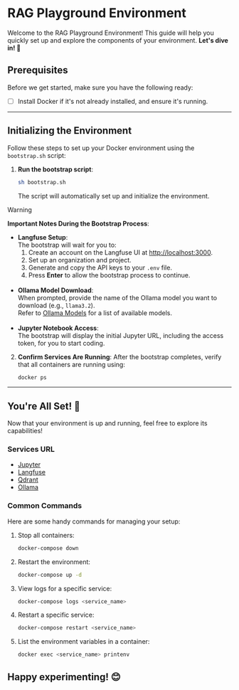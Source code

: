 
# RAG Playground Environment
Welcome to the RAG Playground Environment! This guide will help you quickly set up and explore the components of your environment. **Let's dive in! 🚀**

## Prerequisites
Before we get started, make sure you have the following ready:
- [ ] Install Docker if it's not already installed, and ensure it's running.

---

## Initializing the Environment
Follow these steps to set up your Docker environment using the `bootstrap.sh` script:

1) **Run the bootstrap script**:
   ```bash
   sh bootstrap.sh
   ```
   The script will automatically set up and initialize the environment.

> [!WARNING]
> **Important Notes During the Bootstrap Process**:
>    - **Langfuse Setup**:<br>
>      The bootstrap will wait for you to:
>        1. Create an account on the Langfuse UI at [http://localhost:3000](http://localhost:3000).
>        2. Set up an organization and project.
>        3. Generate and copy the API keys to your `.env` file.
>        4. Press **Enter** to allow the bootstrap process to continue.<br><br>
>    - **Ollama Model Download**:<br>
>    When prompted, provide the name of the Ollama model you want to download (e.g., `llama3.2`).<br> Refer to [Ollama Models](https://ollama.ai/models) for a list of available models.<br><br>
>    - **Jupyter Notebook Access**:<br>
>    The bootstrap will display the initial Jupyter URL, including the access token, for you to start coding.

2) **Confirm Services Are Running**:
   After the bootstrap completes, verify that all containers are running using:
   ```bash
   docker ps
   ```
---

## You're All Set! 🎉
Now that your environment is up and running, feel free to explore its capabilities!

### Services URL
* [Jupyter](http://localhost:8888)
* [Langfuse](http://localhost:3000)
* [Qdrant](http://localhost:6333/dashboard)
* [Ollama](http://localhost:11434)

### Common Commands
Here are some handy commands for managing your setup:
1) Stop all containers:
   ```bash
   docker-compose down
   ```
2) Restart the environment:
   ```bash
   docker-compose up -d
   ```
3) View logs for a specific service:
   ```bash
   docker-compose logs <service_name>
   ```
4) Restart a specific service:
   ```bash
   docker-compose restart <service_name>
   ```
5) List the environment variables in a container:
   ```bash
   docker exec <service_name> printenv
   ```

## Happy experimenting! 😊
